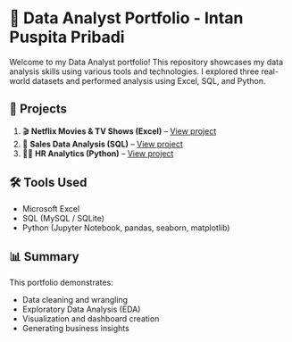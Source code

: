 # 🧠 Data Analyst Portfolio - Intan Puspita Pribadi

Welcome to my Data Analyst portfolio! This repository showcases my data analysis skills using various tools and technologies. I explored three real-world datasets and performed analysis using Excel, SQL, and Python.

## 📁 Projects

1. 🎬 **Netflix Movies & TV Shows (Excel)** – [View project](./excel-analysis/)
2. 🛒 **Sales Data Analysis (SQL)** – [View project](./sql-analysis/)
3. 🧑‍💼 **HR Analytics (Python)** – [View project](./pyhton-analysis/)


## 🛠️ Tools Used

- Microsoft Excel
- SQL (MySQL / SQLite)
- Python (Jupyter Notebook, pandas, seaborn, matplotlib)

## 📊 Summary

This portfolio demonstrates:
- Data cleaning and wrangling
- Exploratory Data Analysis (EDA)
- Visualization and dashboard creation
- Generating business insights

